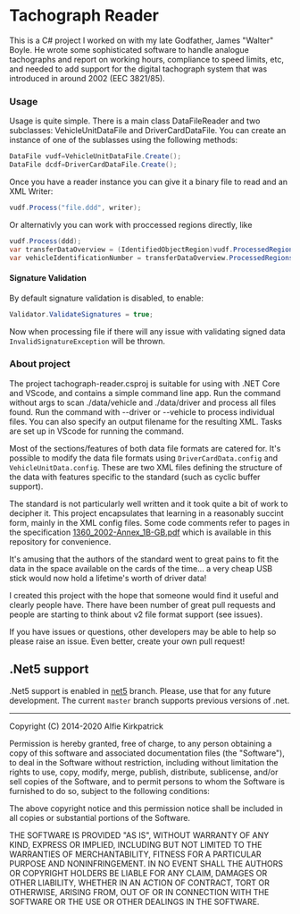 # Tachograph Reader

This is a C# project I worked on with my late Godfather, James "Walter" Boyle. He wrote some sophisticated software to handle analogue tachographs and report on working hours, compliance to speed limits, etc, and needed to add support for the digital tachograph system that was introduced in around 2002 (EEC 3821/85).

### Usage

Usage is quite simple. There is a main class DataFileReader and two subclasses: VehicleUnitDataFile and DriverCardDataFile. You can create an instance of one of the sublasses using the following methods:

```c#
DataFile vudf=VehicleUnitDataFile.Create();
DataFile dcdf=DriverCardDataFile.Create();
```

Once you have a reader instance you can give it a binary file to read and an XML Writer:

```c#
vudf.Process("file.ddd", writer);
```

Or alternativly you can work with proccessed regions directly, like

```c#
vudf.Process(ddd);
var transferDataOverview = (IdentifiedObjectRegion)vudf.ProcessedRegions.Where(r => r.Name == "TransferDataOverview").First();
var vehicleIdentificationNumber = transferDataOverview.ProcessedRegions["VehicleIdentificationNumber"];
```

#### Signature Validation

By default signature validation is disabled, to enable:

```c#
Validator.ValidateSignatures = true;
```

Now when processing file if there will any issue with validating signed data `InvalidSignatureException` will be thrown.

### About project

The project tachograph-reader.csproj is suitable for using with .NET Core and VScode, and contains a simple command line app. Run the command without args to scan ./data/vehicle and ./data/driver and process all files found.
Run the command with --driver <driverfile> or --vehicle <vehiclefile> to process individual files. You can also specify an output filename for the resulting XML. Tasks are set up in VScode for running the command.

Most of the sections/features of both data file formats are catered for. It's possible to modify the data file formats using `DriverCardData.config` and `VehicleUnitData.config`. These are two XML files defining the structure of the data with features specific to the standard (such as cyclic buffer support).

The standard is not particularly well written and it took quite a bit of work to decipher it. This project encapsulates that learning in a reasonably succint form, mainly in the XML config files. Some code comments refer to pages in the specification 
[1360_2002-Annex_1B-GB.pdf](./1360_2002-Annex_1B-GB.pdf) which is available in this repository for convenience.

It's amusing that the authors of the standard went to great pains to fit the data in the space available on the cards of the time... a very cheap USB stick would now hold a lifetime's worth of driver data!

I created this project with the hope that someone would find it useful and clearly people have. There have been number of great pull requests and people are starting to think about v2 file format support (see issues).

If you have issues or questions, other developers may be able to help so please raise an issue. Even better, create your own pull request!

## .Net5 support

.Net5 support is enabled in [net5](https://github.com/jugglingcats/tachograph-reader/tree/net5) branch. Please, use that for any future development. The current `master` branch supports previous versions of .net.

---

Copyright (C) 2014-2020 Alfie Kirkpatrick

Permission is hereby granted, free of charge, to any person obtaining a copy of this software and associated documentation files (the "Software"), to deal in the Software without restriction, including without limitation the rights to use, copy, modify, merge, publish, distribute, sublicense, and/or sell copies of the Software, and to permit persons to whom the Software is furnished to do so, subject to the following conditions:

The above copyright notice and this permission notice shall be included in all copies or substantial portions of the Software.

THE SOFTWARE IS PROVIDED "AS IS", WITHOUT WARRANTY OF ANY KIND, EXPRESS OR IMPLIED, INCLUDING BUT NOT LIMITED TO THE WARRANTIES OF MERCHANTABILITY, FITNESS FOR A PARTICULAR PURPOSE AND NONINFRINGEMENT. IN NO EVENT SHALL THE AUTHORS OR COPYRIGHT HOLDERS BE LIABLE FOR ANY CLAIM, DAMAGES OR OTHER LIABILITY, WHETHER IN AN ACTION OF CONTRACT, TORT OR OTHERWISE, ARISING FROM, OUT OF OR IN CONNECTION WITH THE SOFTWARE OR THE USE OR OTHER DEALINGS IN THE SOFTWARE.
